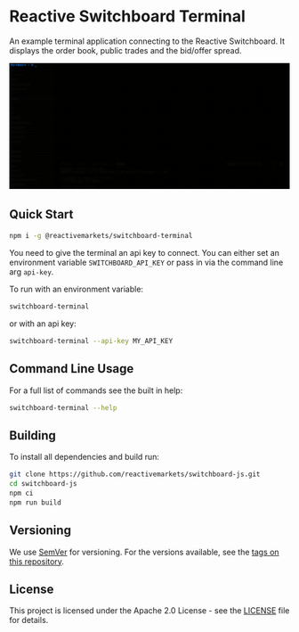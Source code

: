 # Reactive Switchboard Terminal

An example terminal application connecting to the Reactive Switchboard. It displays the order book, public trades and the bid/offer spread.

![Terminal](https://raw.githubusercontent.com/reactivemarkets/switchboard-js/main/packages/terminal/terminal.gif)

## Quick Start

```bash
npm i -g @reactivemarkets/switchboard-terminal
```

You need to give the terminal an api key to connect. You can either set an environment variable `SWITCHBOARD_API_KEY` or pass in via the command line arg `api-key`.

To run with an environment variable:

```bash
switchboard-terminal
```

or with an api key:

```bash
switchboard-terminal --api-key MY_API_KEY
```

## Command Line Usage

For a full list of commands see the built in help:

```bash
switchboard-terminal --help
```

## Building

To install all dependencies and build run:

```bash
git clone https://github.com/reactivemarkets/switchboard-js.git
cd switchboard-js
npm ci
npm run build
```

## Versioning

We use [SemVer](http://semver.org/) for versioning. For the versions available, see the [tags on
this repository](https://github.com/reactivemarkets/switchboard-js/tags).

## License

This project is licensed under the Apache 2.0 License - see the [LICENSE](LICENSE) file for
details.

